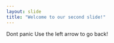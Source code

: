 ```yaml
---
layout: slide
title: "Welcome to our second slide!"
---
```

Dont panic
Use the left arrow to go back!
